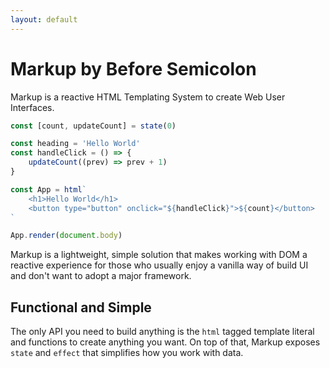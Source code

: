 ```yaml
---
layout: default
---
```


# Markup by Before Semicolon

Markup is a reactive HTML Templating System to create Web User Interfaces.

```js
const [count, updateCount] = state(0)

const heading = 'Hello World'
const handleClick = () => {
    updateCount((prev) => prev + 1)
}

const App = html`
    <h1>Hello World</h1>
    <button type="button" onclick="${handleClick}">${count}</button>
`

App.render(document.body)
```

Markup is a lightweight, simple solution that makes working with DOM a
reactive experience for those who usually enjoy a vanilla way of build UI
and don't want to adopt a major framework.

## Functional and Simple

The only API you need to build anything is the `html` tagged template literal and functions to create anything you want. On top of that, Markup exposes `state` and `effect` that simplifies how you work with data.
